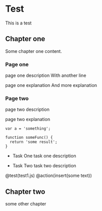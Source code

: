 # Test
This is a test

## Chapter one
Some chapter one content.

### Page one
page one description
With another line

page one explanation
And more explanation

### Page two
page two description

page two explanation

```
var a = 'something';

function someFunc() {
  return 'some result';
}
```

+ Task One
task one description

+ Task Two
task two description

@test(test1.js)
@action(insert(some text))

## Chapter two
some other chapter
